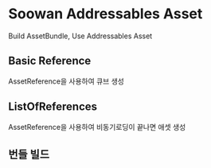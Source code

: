 # Soowan Addressables Asset
Build AssetBundle, Use Addressables Asset

## Basic Reference
AssetReference을 사용하여 큐브 생성

## ListOfReferences
AssetReference을 사용하여 비동기로딩이 끝나면 애셋 생성

## 번들 빌드
